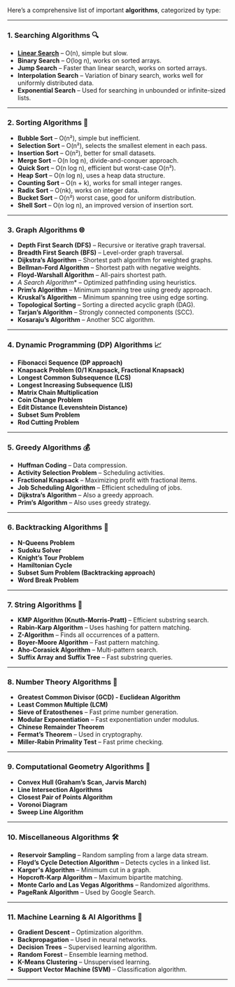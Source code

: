 Here’s a comprehensive list of important **algorithms**, categorized by type:

---

### **1. Searching Algorithms** 🔍
- **[Linear Search](Algorithms/SearchAlgorithms/LinearSearch.md)** – O(n), simple but slow.
- **Binary Search** – O(log n), works on sorted arrays.
- **Jump Search** – Faster than linear search, works on sorted arrays.
- **Interpolation Search** – Variation of binary search, works well for uniformly distributed data.
- **Exponential Search** – Used for searching in unbounded or infinite-sized lists.

---

### **2. Sorting Algorithms** 🔢
- **Bubble Sort** – O(n²), simple but inefficient.
- **Selection Sort** – O(n²), selects the smallest element in each pass.
- **Insertion Sort** – O(n²), better for small datasets.
- **Merge Sort** – O(n log n), divide-and-conquer approach.
- **Quick Sort** – O(n log n), efficient but worst-case O(n²).
- **Heap Sort** – O(n log n), uses a heap data structure.
- **Counting Sort** – O(n + k), works for small integer ranges.
- **Radix Sort** – O(nk), works on integer data.
- **Bucket Sort** – O(n²) worst case, good for uniform distribution.
- **Shell Sort** – O(n log n), an improved version of insertion sort.

---

### **3. Graph Algorithms** 🌐
- **Depth First Search (DFS)** – Recursive or iterative graph traversal.
- **Breadth First Search (BFS)** – Level-order graph traversal.
- **Dijkstra’s Algorithm** – Shortest path algorithm for weighted graphs.
- **Bellman-Ford Algorithm** – Shortest path with negative weights.
- **Floyd-Warshall Algorithm** – All-pairs shortest path.
- **A* Search Algorithm** – Optimized pathfinding using heuristics.
- **Prim’s Algorithm** – Minimum spanning tree using greedy approach.
- **Kruskal’s Algorithm** – Minimum spanning tree using edge sorting.
- **Topological Sorting** – Sorting a directed acyclic graph (DAG).
- **Tarjan’s Algorithm** – Strongly connected components (SCC).
- **Kosaraju’s Algorithm** – Another SCC algorithm.

---

### **4. Dynamic Programming (DP) Algorithms** 📈
- **Fibonacci Sequence (DP approach)**
- **Knapsack Problem (0/1 Knapsack, Fractional Knapsack)**
- **Longest Common Subsequence (LCS)**
- **Longest Increasing Subsequence (LIS)**
- **Matrix Chain Multiplication**
- **Coin Change Problem**
- **Edit Distance (Levenshtein Distance)**
- **Subset Sum Problem**
- **Rod Cutting Problem**

---

### **5. Greedy Algorithms** 💰
- **Huffman Coding** – Data compression.
- **Activity Selection Problem** – Scheduling activities.
- **Fractional Knapsack** – Maximizing profit with fractional items.
- **Job Scheduling Algorithm** – Efficient scheduling of jobs.
- **Dijkstra’s Algorithm** – Also a greedy approach.
- **Prim’s Algorithm** – Also uses greedy strategy.

---

### **6. Backtracking Algorithms** 🔄
- **N-Queens Problem**
- **Sudoku Solver**
- **Knight’s Tour Problem**
- **Hamiltonian Cycle**
- **Subset Sum Problem (Backtracking approach)**
- **Word Break Problem**

---

### **7. String Algorithms** 🧵
- **KMP Algorithm (Knuth-Morris-Pratt)** – Efficient substring search.
- **Rabin-Karp Algorithm** – Uses hashing for pattern matching.
- **Z-Algorithm** – Finds all occurrences of a pattern.
- **Boyer-Moore Algorithm** – Fast pattern matching.
- **Aho-Corasick Algorithm** – Multi-pattern search.
- **Suffix Array and Suffix Tree** – Fast substring queries.

---

### **8. Number Theory Algorithms** 🔢
- **Greatest Common Divisor (GCD) - Euclidean Algorithm**
- **Least Common Multiple (LCM)**
- **Sieve of Eratosthenes** – Fast prime number generation.
- **Modular Exponentiation** – Fast exponentiation under modulus.
- **Chinese Remainder Theorem**
- **Fermat’s Theorem** – Used in cryptography.
- **Miller-Rabin Primality Test** – Fast prime checking.

---

### **9. Computational Geometry Algorithms** 📏
- **Convex Hull (Graham’s Scan, Jarvis March)**
- **Line Intersection Algorithms**
- **Closest Pair of Points Algorithm**
- **Voronoi Diagram**
- **Sweep Line Algorithm**

---

### **10. Miscellaneous Algorithms** 🛠
- **Reservoir Sampling** – Random sampling from a large data stream.
- **Floyd’s Cycle Detection Algorithm** – Detects cycles in a linked list.
- **Karger's Algorithm** – Minimum cut in a graph.
- **Hopcroft-Karp Algorithm** – Maximum bipartite matching.
- **Monte Carlo and Las Vegas Algorithms** – Randomized algorithms.
- **PageRank Algorithm** – Used by Google Search.

---

### **11. Machine Learning & AI Algorithms** 🤖
- **Gradient Descent** – Optimization algorithm.
- **Backpropagation** – Used in neural networks.
- **Decision Trees** – Supervised learning algorithm.
- **Random Forest** – Ensemble learning method.
- **K-Means Clustering** – Unsupervised learning.
- **Support Vector Machine (SVM)** – Classification algorithm.

---
